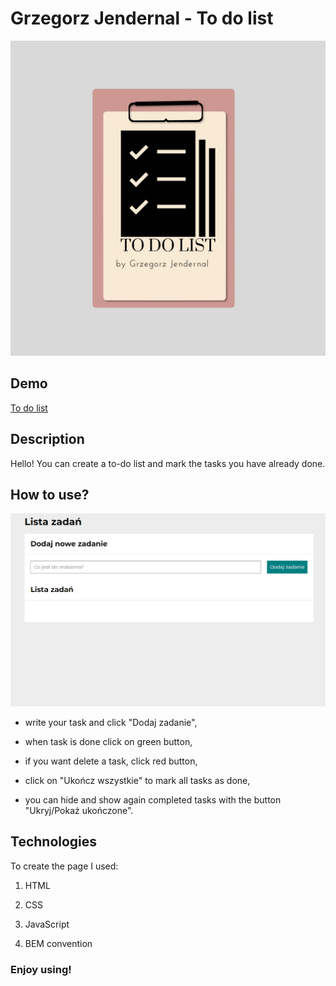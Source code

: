 #  Grzegorz Jendernal - To do list

![logo](https://raw.githubusercontent.com/GrzegorzJendernal/to-do-list/main/images/share.png)

## Demo

[To do list](https://grzegorzjendernal.github.io/to-do-list/)

##  Description

Hello! You can create a to-do list and mark the tasks you have already done.

##  How to use?

![Site screen](https://raw.githubusercontent.com/GrzegorzJendernal/to-do-list/main/images/animation.gif)

- write your task and click "Dodaj zadanie",

- when task is done click on green button,

- if you want delete a task, click red button,

- click on "Ukończ wszystkie" to mark all tasks as done,

- you can hide and show again completed tasks with the button "Ukryj/Pokaż ukończone".

##  Technologies

To create the page I used:

1. HTML

2. CSS

3. JavaScript

4. BEM convention

###  Enjoy using!
